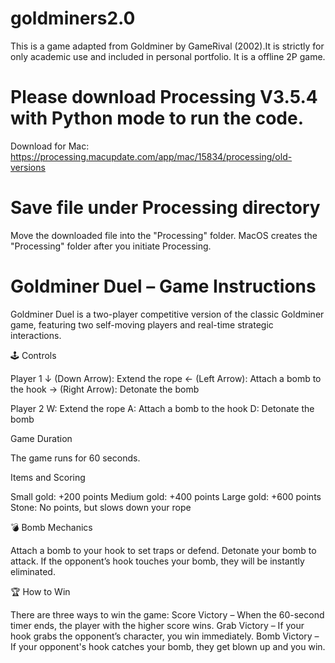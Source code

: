# goldminers2.0
This is a game adapted from Goldminer by GameRival (2002).It is strictly for only academic use and included in personal portfolio. 
It is a offline 2P game.
# Please download Processing V3.5.4 with Python mode to run the code. 
  Download for Mac: https://processing.macupdate.com/app/mac/15834/processing/old-versions
# Save file under Processing directory
  Move the downloaded file into the "Processing" folder. MacOS creates the "Processing" folder after you initiate Processing.
  
# Goldminer Duel – Game Instructions
Goldminer Duel is a two-player competitive version of the classic Goldminer game, featuring two self-moving players and real-time strategic interactions.

🕹 Controls

  Player 1
    ↓ (Down Arrow): Extend the rope
    ← (Left Arrow): Attach a bomb to the hook
    → (Right Arrow): Detonate the bomb
    
  Player 2
    W: Extend the rope
    A: Attach a bomb to the hook
    D: Detonate the bomb
  
Game Duration

  The game runs for 60 seconds.

Items and Scoring

  Small gold: +200 points
  Medium gold: +400 points
  Large gold: +600 points
  Stone: No points, but slows down your rope

💣 Bomb Mechanics

  Attach a bomb to your hook to set traps or defend.
  Detonate your bomb to attack.
  If the opponent’s hook touches your bomb, they will be instantly eliminated.

🏆 How to Win

There are three ways to win the game:
  Score Victory – When the 60-second timer ends, the player with the higher score wins.
  Grab Victory – If your hook grabs the opponent’s character, you win immediately.
  Bomb Victory – If your opponent's hook catches your bomb, they get blown up and you win.

